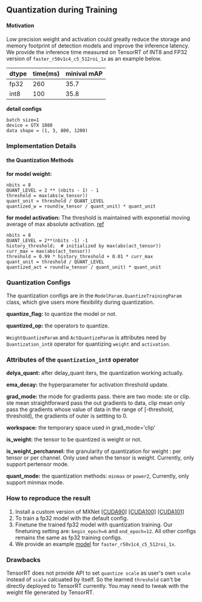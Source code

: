 ## Quantization during Training

#### Motivation
Low precision weight and activation could greatly reduce the storage and memory footprint of detection models and improve the inference latency. We provide the inference time measured on TensorRT of INT8 and FP32 version of `faster_r50v1c4_c5_512roi_1x` as an example below.

| dtype | time(ms) | minival mAP|
| ----- | -------- | -----------|
| fp32  | 260      | 35.7       |
| int8  | 100      | 35.8       |

**detail configs**

```shell
batch size=1
device = GTX 1080
data shape = (1, 3, 800, 1200)
```

### Implementation Details

#### the Quantization Methods

**for model weight:**
```shell
nbits = 8
QUANT_LEVEL = 2 ** (nbits - 1) - 1
threshold = max(abs(w_tensor))
quant_unit = threshold / QUANT_LEVEL
quantized_w = round(w_tensor / quant_unit) * quant_unit
```

**for model activation:** The threshold is maintained with exponetial moving average of max absolute activation. [ref](<https://arxiv.org/pdf/1712.05877.pdf>)

```shell
nbits = 8
QUANT_LEVEL = 2**(nbits -1) -1
history_threshold;  # initialized by max(abs(act_tensor))
curr_max = max(abs(act_tensor))
threshold = 0.99 * history_threshold + 0.01 * curr_max
quant_unit = threshold / QUANT_LEVEL
quantized_act = round(w_tensor / quant_unit) * quant_unit
```

### Quantization Configs
The quantization configs are in the `ModelParam.QuantizeTrainingParam` class, which give users more flexibility during quantization.

**quantize_flag:**  to quantize the model or not.

**quantized_op:** the operators to quantize.

`WeightQuantizeParam` and `ActQuantizeParam` is attributes need by `Quantization_int8` operator for quantizing `weight` and `activation`.

### Attributes of the `quantization_int8` operator

**delya_quant:** after delay_quant iters, the quantization working actually.

**ema_decay:**  the hyperparameter for activation threshold update.

**grad_mode:**  the mode for gradients pass. there are two mode: ste or clip. ste mean straightforward pass the out gradients to data, clip mean only pass the gradients whose value of data in the range of [-threshold, threshold], the gradients of outer is settting to 0.

**workspace:**  the temporary space used in grad_mode='clip'

**is_weight:** the tensor to be quantized is weight or not.

**is_weight_perchannel:** the granularity of quantization for weight : per tensor or per channel. Only used when the tensor is weight. Currently,  only support pertensor mode.

**quant_mode:**  the quantization methods: `minmax` or `power2`,  Currently, only support minmax mode.


### How to reproduce the result
1. Install a custom version of MXNet
[[CUDA90]](https://1dv.alarge.space/mxnet_cu90-1.6.0b20191018-py2.py3-none-manylinux1_x86_64.whl)
[[CUDA100]](https://1dv.alarge.space/mxnet_cu100-1.6.0b20191018-py2.py3-none-manylinux1_x86_64.whl)
[[CUDA101]](https://1dv.alarge.space/mxnet_cu101-1.6.0b20191018-py2.py3-none-manylinux1_x86_64.whl)
2. To train a fp32 model with the default config.
3. Finetune the trained fp32 model with quantization training. Our finetuning setting are: `begin_epoch=6` and `end_epoch=12`. All other configs remains the same as fp32 training configs. 
4. We provide an example [model](https://1dv.alarge.space/faster_r50v1bc4_c5_512roi_1x_int8.zip) for `faster_r50v1c4_c5_512roi_1x`.

### Drawbacks
TensorRT does not provide API to set `quantize scale` as user's own `scale` instead of `scale` calcuated by itself. So the learned `threshold` can't be directly deployed to TensorRT currently. You may need to tweak with the weight file generated by TensorRT.
